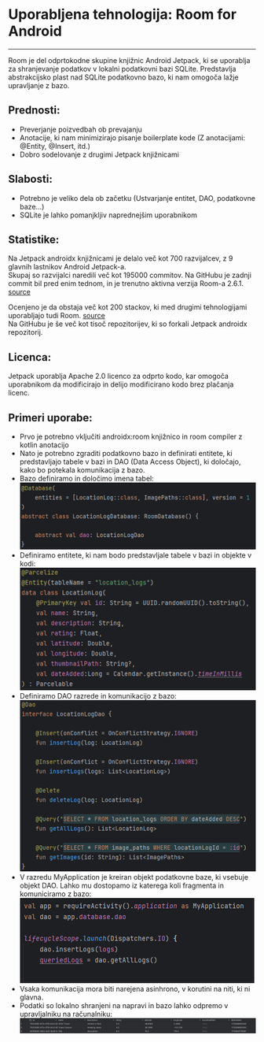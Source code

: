 # Uporabljena tehnologija: Room for Android
___

Room je del odprtokodne skupine knjižnic Android Jetpack, ki se uporablja za shranjevanje podatkov v lokalni podatkovni bazi SQLite.
Predstavlja abstrakcijsko plast nad SQLite podatkovno bazo, ki nam omogoča lažje upravljanje z bazo.

## Prednosti:
- Preverjanje poizvedbah ob prevajanju
- Anotacije, ki nam minimizirajo pisanje boilerplate kode (Z anotacijami: @Entity, @Insert, itd.)
- Dobro sodelovanje z drugimi Jetpack knjižnicami
## Slabosti:
- Potrebno je veliko dela ob začetku (Ustvarjanje entitet, DAO, podatkovne baze...)
- SQLite je lahko pomanjkljiv naprednejšim uporabnikom

## Statistike:
Na Jetpack androidx knjižnicami je delalo več kot 700 razvijalcev, z 9 glavnih lastnikov Android Jetpack-a.<br>
Skupaj so razvijalci naredili več kot 195000 commitov. Na GitHubu je zadnji commit bil pred enim tednom, in je trenutno aktivna verzija Room-a 2.6.1. [source](https://github.com/androidx/androidx)

Ocenjeno je da obstaja več kot 200 stackov, ki med drugimi tehnologijami uporabljajo tudi Room. [source](https://stackshare.io/android-room)<br>
Na GitHubu je še več kot tisoč repozitorijev, ki so forkali Jetpack androidx repozitorij.

## Licenca:
Jetpack uporablja Apache 2.0 licenco za odprto kodo, kar omogoča uporabnikom da modificirajo in delijo modificirano kodo brez plačanja licenc.

## Primeri uporabe:
- Prvo je potrebno vključiti androidx:room knjižnico in room compiler z kotlin anotacijo
- Nato je potrebno zgraditi podatkovno bazo in definirati entitete, ki predstavljajo tabele v bazi in DAO (Data Access Object), ki določajo, kako bo potekala komunikacija z bazo.
- Bazo definiramo in določimo imena tabel:
![database](./README%20images/database.png "Definirana baza")
- Definiramo entitete, ki nam bodo predstavljale tabele v bazi in objekte v kodi: 
![entity](./README%20images/entity.png "Definirana entiteta")
- Definiramo DAO razrede in komunikacijo z bazo: 
![DAO](./README%20images/dao.png "Definiran DAO")
- V razredu MyApplication je kreiran objekt podatkovne baze, ki vsebuje objekt DAO. Lahko mu dostopamo iz katerega koli fragmenta in komuniciramo z bazo: 
![usage](./README%20images/usage.png "Uporaba")
- Vsaka komunikacija mora biti narejena asinhrono, v korutini na niti, ki ni glavna.
- Podatki so lokalno shranjeni na napravi in bazo lahko odpremo v upravljalniku na računalniku: 
![database_contents](./README%20images/database_contents.png "Vsebina baze")
